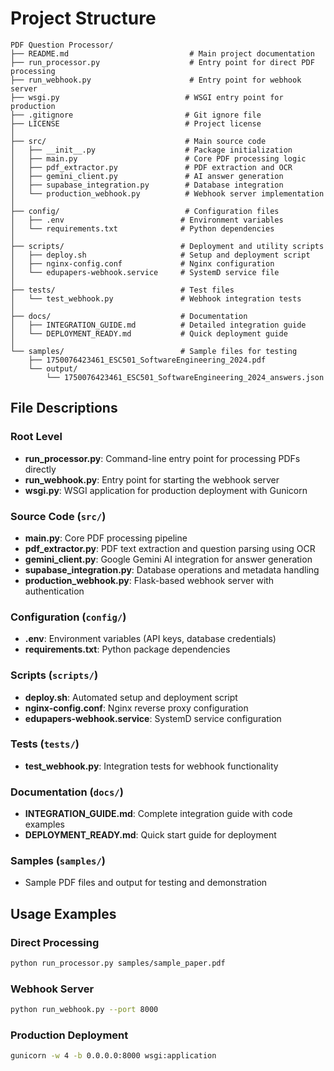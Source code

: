 # Project Structure

```
PDF Question Processor/
├── README.md                           # Main project documentation
├── run_processor.py                    # Entry point for direct PDF processing
├── run_webhook.py                      # Entry point for webhook server
├── wsgi.py                            # WSGI entry point for production
├── .gitignore                         # Git ignore file
├── LICENSE                            # Project license
│
├── src/                               # Main source code
│   ├── __init__.py                    # Package initialization
│   ├── main.py                        # Core PDF processing logic
│   ├── pdf_extractor.py               # PDF extraction and OCR
│   ├── gemini_client.py               # AI answer generation
│   ├── supabase_integration.py        # Database integration
│   └── production_webhook.py          # Webhook server implementation
│
├── config/                            # Configuration files
│   ├── .env                          # Environment variables
│   └── requirements.txt              # Python dependencies
│
├── scripts/                          # Deployment and utility scripts
│   ├── deploy.sh                     # Setup and deployment script
│   ├── nginx-config.conf             # Nginx configuration
│   └── edupapers-webhook.service     # SystemD service file
│
├── tests/                            # Test files
│   └── test_webhook.py               # Webhook integration tests
│
├── docs/                             # Documentation
│   ├── INTEGRATION_GUIDE.md          # Detailed integration guide
│   └── DEPLOYMENT_READY.md           # Quick deployment guide
│
└── samples/                          # Sample files for testing
    ├── 1750076423461_ESC501_SoftwareEngineering_2024.pdf
    └── output/
        └── 1750076423461_ESC501_SoftwareEngineering_2024_answers.json
```

## File Descriptions

### Root Level
- **run_processor.py**: Command-line entry point for processing PDFs directly
- **run_webhook.py**: Entry point for starting the webhook server
- **wsgi.py**: WSGI application for production deployment with Gunicorn

### Source Code (`src/`)
- **main.py**: Core PDF processing pipeline
- **pdf_extractor.py**: PDF text extraction and question parsing using OCR
- **gemini_client.py**: Google Gemini AI integration for answer generation
- **supabase_integration.py**: Database operations and metadata handling
- **production_webhook.py**: Flask-based webhook server with authentication

### Configuration (`config/`)
- **.env**: Environment variables (API keys, database credentials)
- **requirements.txt**: Python package dependencies

### Scripts (`scripts/`)
- **deploy.sh**: Automated setup and deployment script
- **nginx-config.conf**: Nginx reverse proxy configuration
- **edupapers-webhook.service**: SystemD service configuration

### Tests (`tests/`)
- **test_webhook.py**: Integration tests for webhook functionality

### Documentation (`docs/`)
- **INTEGRATION_GUIDE.md**: Complete integration guide with code examples
- **DEPLOYMENT_READY.md**: Quick start guide for deployment

### Samples (`samples/`)
- Sample PDF files and output for testing and demonstration

## Usage Examples

### Direct Processing
```bash
python run_processor.py samples/sample_paper.pdf
```

### Webhook Server
```bash
python run_webhook.py --port 8000
```

### Production Deployment
```bash
gunicorn -w 4 -b 0.0.0.0:8000 wsgi:application
```
